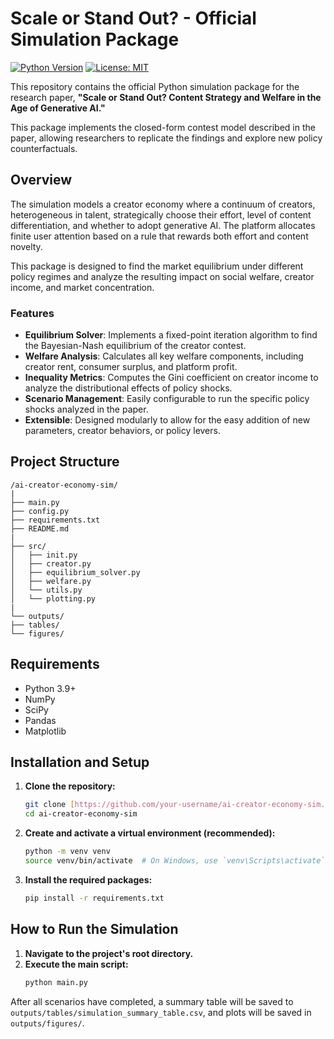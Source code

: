 # Scale or Stand Out? - Official Simulation Package

[![Python Version](https://img.shields.io/badge/python-3.9+-blue.svg)](https://www.python.org/downloads/)
[![License: MIT](https://img.shields.io/badge/License-MIT-yellow.svg)](https://opensource.org/licenses/MIT)

This repository contains the official Python simulation package for the research paper, **"Scale or Stand Out? Content Strategy and Welfare in the Age of Generative AI."**

This package implements the closed-form contest model described in the paper, allowing researchers to replicate the findings and explore new policy counterfactuals.

## Overview

The simulation models a creator economy where a continuum of creators, heterogeneous in talent, strategically choose their effort, level of content differentiation, and whether to adopt generative AI. The platform allocates finite user attention based on a rule that rewards both effort and content novelty.

This package is designed to find the market equilibrium under different policy regimes and analyze the resulting impact on social welfare, creator income, and market concentration.

### Features

* **Equilibrium Solver**: Implements a fixed-point iteration algorithm to find the Bayesian-Nash equilibrium of the creator contest.
* **Welfare Analysis**: Calculates all key welfare components, including creator rent, consumer surplus, and platform profit.
* **Inequality Metrics**: Computes the Gini coefficient on creator income to analyze the distributional effects of policy shocks.
* **Scenario Management**: Easily configurable to run the specific policy shocks analyzed in the paper.
* **Extensible**: Designed modularly to allow for the easy addition of new parameters, creator behaviors, or policy levers.

## Project Structure

```
/ai-creator-economy-sim/
|
├── main.py
├── config.py
├── requirements.txt
├── README.md
|
├── src/
│   ├── init.py
│   ├── creator.py
│   ├── equilibrium_solver.py
│   ├── welfare.py
│   └── utils.py
│   └── plotting.py
|
└── outputs/
├── tables/
└── figures/
```
## Requirements

* Python 3.9+
* NumPy
* SciPy
* Pandas
* Matplotlib

## Installation and Setup

1.  **Clone the repository:**
    ```bash
    git clone [https://github.com/your-username/ai-creator-economy-sim.git](https://github.com/your-username/ai-creator-economy-sim.git)
    cd ai-creator-economy-sim
    ```

2.  **Create and activate a virtual environment (recommended):**
    ```bash
    python -m venv venv
    source venv/bin/activate  # On Windows, use `venv\Scripts\activate`
    ```

3.  **Install the required packages:**
    ```bash
    pip install -r requirements.txt
    ```

## How to Run the Simulation

1.  **Navigate to the project's root directory.**
2.  **Execute the main script:**
    ```bash
    python main.py
    ```

After all scenarios have completed, a summary table will be saved to `outputs/tables/simulation_summary_table.csv`, and plots will be saved in `outputs/figures/`.

